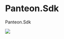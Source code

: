 # Panteon.Sdk
Panteon.Sdk

![](https://github.com/PanteonProject/panteon-dashboard/blob/master/misc/path4141.png)  
